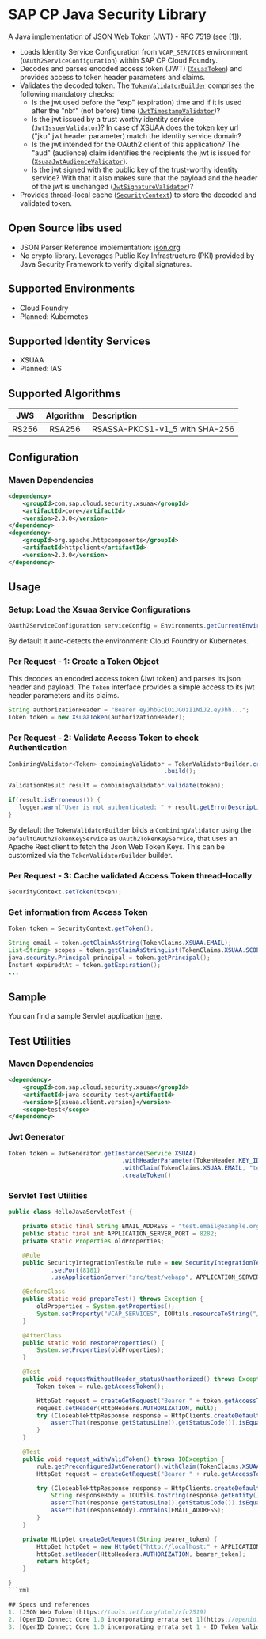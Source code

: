 # SAP CP Java Security Library

A Java implementation of JSON Web Token (JWT) - RFC 7519 (see [1]). 

- Loads Identity Service Configuration from `VCAP_SERVICES` environment (`OAuth2ServiceConfiguration`) within SAP CP Cloud Foundry.
- Decodes and parses encoded access token (JWT) ([`XsuaaToken`](src/main/java/com/sap/cloud/security/token/XsuaaToken.java)) and provides access to token header parameters and claims.
- Validates the decoded token. The [`TokenValidatorBuilder`](
                                                           src/main/java/com/sap/cloud/security/token/validation/validators/TokenValidatorBuilder.java) comprises the following mandatory checks:
  - Is the jwt used before the "exp" (expiration) time and if it is used after the "nbf" (not before) time ([`JwtTimestampValidator`](
 src/main/java/com/sap/cloud/security/token/validation/validators/JwtTimestampValidator.java))?
  - Is the jwt issued by a trust worthy identity service ([`JwtIssuerValidator`](
 src/main/java/com/sap/cloud/security/token/validation/validators/JwtIssuerValidator.java))? In case of XSUAA does the token key url ("jku" jwt header parameter) match the identity service domain?
  - Is the jwt intended for the OAuth2 client of this application? The "aud" (audience) claim identifies the recipients the jwt is issued for ([`XsuaaJwtAudienceValidator`](
 src/main/java/com/sap/cloud/security/token/validation/validators/XsuaaJwtAudienceValidator.java)).
  - Is the jwt signed with the public key of the trust-worthy identity service? With that it also makes sure that the payload and the header of the jwt is unchanged ([`JwtSignatureValidator`](
 src/main/java/com/sap/cloud/security/token/validation/validators/JwtSignatureValidator.java))?
- Provides thread-local cache ([`SecurityContext`](src/main/java/com/sap/cloud/security/token/SecurityContext.java)) to store the decoded and validated token.

## Open Source libs used
- JSON Parser Reference implementation: [json.org](https://github.com/stleary/JSON-java)
- No crypto library. Leverages Public Key Infrastructure (PKI) provided by Java Security Framework to verify digital signatures.

## Supported Environments
- Cloud Foundry
- Planned: Kubernetes

## Supported Identity Services
- XSUAA
- Planned: IAS

## Supported Algorithms

| JWS | Algorithm | Description |
| :-------------: | :-------------: | :----- |
| RS256 | RSA256 | RSASSA-PKCS1-v1_5 with SHA-256 |


## Configuration

### Maven Dependencies
```xml
<dependency>
    <groupId>com.sap.cloud.security.xsuaa</groupId>
    <artifactId>core</artifactId>
    <version>2.3.0</version>
</dependency>
<dependency>
    <groupId>org.apache.httpcomponents</groupId>
    <artifactId>httpclient</artifactId>
    <version>2.3.0</version>
</dependency>
```

## Usage

### Setup: Load the Xsuaa Service Configurations 
```java
OAuth2ServiceConfiguration serviceConfig = Environments.getCurrentEnvironment().getXsuaaServiceConfiguration();
```
By default it auto-detects the environment: Cloud Foundry or Kubernetes.

### Per Request - 1: Create a Token Object 
This decodes an encoded access token (Jwt token) and parses its json header and payload. The `Token` interface provides a simple access to its jwt header parameters and its claims.

```java
String authorizationHeader = "Bearer eyJhbGciOiJGUzI1NiJ2.eyJhh...";
Token token = new XsuaaToken(authorizationHeader);
```

### Per Request - 2: Validate Access Token to check Authentication

```java
CombiningValidator<Token> combiningValidator = TokenValidatorBuilder.createFor(getXsuaaServiceConfiguration())
                                            .build();

ValidationResult result = combiningValidator.validate(token);

if(result.isErroneous()) {
   logger.warn("User is not authenticated: " + result.getErrorDescription());
}
```

By default the `TokenValidatorBuilder` bilds a `CombiningValidator` using the `DefaultOAuth2TokenKeyService` as `OAuth2TokenKeyService`, that uses an Apache Rest client to fetch the Json Web Token Keys. This can be customized via the `TokenValidatorBuilder` builder.

### Per Request - 3: Cache validated Access Token thread-locally
```java
SecurityContext.setToken(token);
```


### Get information from Access Token
```java
Token token = SecurityContext.getToken();

String email = token.getClaimAsString(TokenClaims.XSUAA.EMAIL);
List<String> scopes = token.getClaimAsStringList(TokenClaims.XSUAA.SCOPES);
java.security.Principal principal = token.getPrincipal();
Instant expiredtAt = token.getExpiration();
...
```

## Sample
You can find a sample Servlet application [here](/samples/java-security-usage).

## Test Utilities

### Maven Dependencies
```xml
<dependency>
    <groupId>com.sap.cloud.security.xsuaa</groupId>
    <artifactId>java-security-test</artifactId>
    <version>${xsuaa.client.version}</version>
    <scope>test</scope>
</dependency>
```

### Jwt Generator
```java
Token token = JwtGenerator.getInstance(Service.XSUAA)
                                .withHeaderParameter(TokenHeader.KEY_ID, "key-id")
                                .withClaim(TokenClaims.XSUAA.EMAIL, "tester@email.com")
                                .createToken()
```

### Servlet Test Utilities
```java
public class HelloJavaServletTest {

	private static final String EMAIL_ADDRESS = "test.email@example.org";
	public static final int APPLICATION_SERVER_PORT = 8282;
	private static Properties oldProperties;

	@Rule
	public SecurityIntegrationTestRule rule = new SecurityIntegrationTestRule(XSUAA)
			.setPort(8181)
			.useApplicationServer("src/test/webapp", APPLICATION_SERVER_PORT);

	@BeforeClass
	public static void prepareTest() throws Exception {
		oldProperties = System.getProperties();
		System.setProperty("VCAP_SERVICES", IOUtils.resourceToString("/vcap.json", StandardCharsets.UTF_8));
	}

	@AfterClass
	public static void restoreProperties() {
		System.setProperties(oldProperties);
	}

	@Test
	public void requestWithoutHeader_statusUnauthorized() throws Exception {
		Token token = rule.getAccessToken();

		HttpGet request = createGetRequest("Bearer " + token.getAccessToken());
		request.setHeader(HttpHeaders.AUTHORIZATION, null);
		try (CloseableHttpResponse response = HttpClients.createDefault().execute(request)) {
			assertThat(response.getStatusLine().getStatusCode()).isEqualTo(HttpStatus.SC_UNAUTHORIZED);
		}
	}

	@Test
	public void request_withValidToken() throws IOException {
		rule.getPreconfiguredJwtGenerator().withClaim(TokenClaims.XSUAA.EMAIL, EMAIL_ADDRESS);
		HttpGet request = createGetRequest("Bearer " + rule.getAccessToken().getAccessToken());

		try (CloseableHttpResponse response = HttpClients.createDefault().execute(request)) {
			String responseBody = IOUtils.toString(response.getEntity().getContent(), StandardCharsets.UTF_8);
			assertThat(response.getStatusLine().getStatusCode()).isEqualTo(HttpStatus.SC_OK);
			assertThat(responseBody).contains(EMAIL_ADDRESS);
		}
	}

	private HttpGet createGetRequest(String bearer_token) {
		HttpGet httpGet = new HttpGet("http://localhost:" + APPLICATION_SERVER_PORT + "/hello-java-security");
		httpGet.setHeader(HttpHeaders.AUTHORIZATION, bearer_token);
		return httpGet;
	}

}
```xml

## Specs und references
1. [JSON Web Token](https://tools.ietf.org/html/rfc7519)
2. [OpenID Connect Core 1.0 incorporating errata set 1](https://openid.net/specs/openid-connect-core-1_0.html)
3. [OpenID Connect Core 1.0 incorporating errata set 1 - ID Token Validation](https://openid.net/specs/openid-connect-core-1_0.html#IDTokenValidation)
